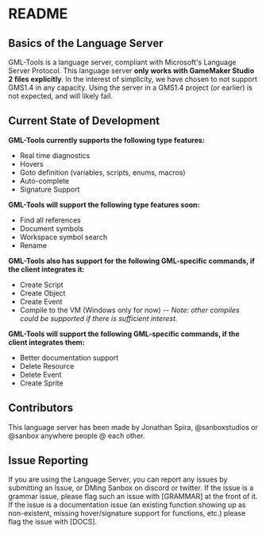 # README

## Basics of the Language Server ##
GML-Tools is a language server, compliant with Microsoft's Language Server Protocol. This language server **only works with GameMaker Studio 2 files explicitly**. In the interest of simplicity, we have chosen to not support GMS1.4 in any capacity. Using the server in a GMS1.4 project (or earlier) is not expected, and will likely fail.

## Current State of Development ##

**GML-Tools currently supports the following type features:**
* Real time diagnostics
* Hovers
* Goto definition (variables, scripts, enums, macros)
* Auto-complete
* Signature Support

**GML-Tools will support the following type features soon:**
* Find all references
* Document symbols
* Workspace symbol search
* Rename

**GML-Tools also has support for the following GML-specific commands, if the client integrates it:**
* Create Script
* Create Object
* Create Event
* Compile to the VM (Windows only for now) -- *Note: other compiles could be supported if there is sufficient interest.*

**GML-Tools will support the following GML-specific commands, if the client integrates them:**
* Better documentation support
* Delete Resource
* Delete Event
* Create Sprite


## Contributors ##
This language server has been made by Jonathan Spira, @sanboxstudios or @sanbox anywhere people @ each other. 

## Issue Reporting ##
If you are using the Language Server, you can report any issues by submitting an Issue, or DMing Sanbox on discord or twitter.
If the issue is a grammar issue, please flag such an issue with [GRAMMAR] at the front of it. If the issue is a documentation issue (an existing function showing up as non-existent, missing hover/signature support for functions, etc.) please flag the issue with [DOCS].


